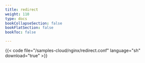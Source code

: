 ```yaml
---
title: redirect
weight: 110
type: docs
bookCollapseSection: false
bookFlatSection: false
bookToc: false

---
```


{{< code file="/samples-cloud/nginx/redirect.conf" language="sh" download="true" >}}
